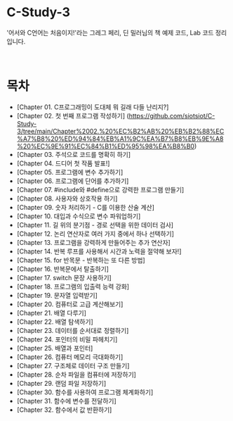 # C-Study-3
'어서와 C언어는 처음이지!'라는 그레그 페리, 딘 밀러님의 책 예제 코드, Lab 코드 정리입니다.

<br>

# 목차

- [Chapter 01. C프로그래밍이 도대체 뭐 길래 다들 난리지?]
- [Chapter 02. 첫 번째 프로그램 작성하기] (https://github.com/siotsiot/C-Study-3/tree/main/Chapter%2002.%20%EC%B2%AB%20%EB%B2%88%EC%A7%B8%20%ED%94%84%EB%A1%9C%EA%B7%B8%EB%9E%A8%20%EC%9E%91%EC%84%B1%ED%95%98%EA%B8%B0)
- [Chapter 03. 주석으로 코드를 명확히 하기]
- [Chapter 04. 드디어 첫 작품 발표!]
- [Chapter 05. 프로그램에 변수 추가하기]
- [Chapter 06. 프로그램에 단어를 추가하기]
- [Chapter 07. #include와 #define으로 강력한 프로그램 만들기]
- [Chapter 08. 사용자와 상호작용 하기]
- [Chapter 09. 숫자 처리하기 - C를 이용한 산술 계산]
- [Chapter 10. 대입과 수식으로 변수 파워업하기]
- [Chapter 11. 길 위의 분기점 - 경로 선택을 위한 데이터 검사]
- [Chapter 12. 논리 연산자로 여러 가지 중에서 하나 선택하기]
- [Chapter 13. 프로그램을 강력하게 만들어주는 추가 연산자]
- [Chapter 14. 반복 루프를 사용해서 시간과 노력을 절약해 보자!]
- [Chapter 15. for 반목문 - 반복하는 또 다른 방법]
- [Chapter 16. 반복문에서 탈출하기]
- [Chapter 17. switch 문장 사용하기]
- [Chapter 18. 프로그램의 입출력 능력 강화]
- [Chapter 19. 문자열 입력받기]
- [Chapter 20. 컴퓨터로 고급 계산해보기]
- [Chapter 21. 배열 다루기]
- [Chapter 22. 배열 탐색하기]
- [Chapter 23. 데이터를 순서대로 정렬하기]
- [Chapter 24. 포인터의 비밀 파헤치기]
- [Chapter 25. 배열과 포인터]
- [Chapter 26. 컴퓨터 메모리 극대화하기]
- [Chapter 27. 구조체로 데이터 구조 만들기]
- [Chapter 28. 순차 파일을 컴퓨터에 저장하기]
- [Chapter 29. 랜덤 파일 저장하기]
- [Chapter 30. 함수를 사용하여 프로그램 체계화하기]
- [Chapter 31. 함수에 변수를 전달하기]
- [Chapter 32. 함수에서 값 반환하기]
